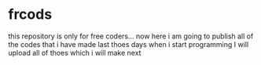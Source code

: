 # frcods
this repository is only for free coders...
now here i am going to publish all of the codes that i have made last thoes days when i start programming
I will upload all of thoes which i will make next
